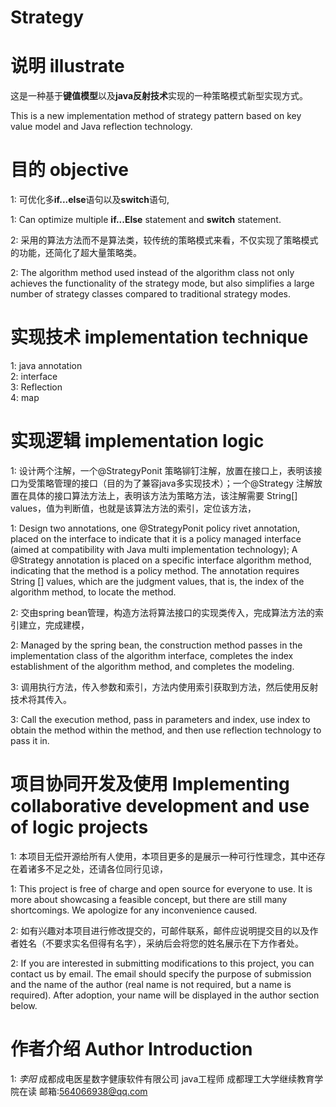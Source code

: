 # Strategy
# 说明 illustrate
这是一种基于**键值模型**以及**java反射技术**实现的一种策略模式新型实现方式。

This is a new implementation method of strategy pattern based on key value model and Java reflection technology.

# 目的 objective
1: 可优化多**if...else**语句以及**switch**语句,

1: Can optimize multiple **if...Else** statement and **switch** statement.

2: 采用的算法方法而不是算法类，较传统的策略模式来看，不仅实现了策略模式的功能，还简化了超大量策略类。

2: The algorithm method used instead of the algorithm class not only achieves the functionality of the strategy mode, but also simplifies a large number of strategy classes compared to traditional strategy modes.

# 实现技术 implementation technique
1: java annotation  
2: interface  
3: Reflection  
4: map
# 实现逻辑 implementation logic
1: 设计两个注解，一个@StrategyPonit 策略铆钉注解，放置在接口上，表明该接口为受策略管理的接口（目的为了兼容java多实现技术）；一个@Strategy 注解放置在具体的接口算法方法上，表明该方法为策略方法，该注解需要 String[] values，值为判断值，也就是该算法方法的索引，定位该方法，

1: Design two annotations, one @StrategyPonit policy rivet annotation, placed on the interface to indicate that it is a policy managed interface (aimed at compatibility with Java multi implementation technology); A @Strategy annotation is placed on a specific interface algorithm method, indicating that the method is a policy method. The annotation requires String [] values, which are the judgment values, that is, the index of the algorithm method, to locate the method.

2: 交由spring bean管理，构造方法将算法接口的实现类传入，完成算法方法的索引建立，完成建模，

2: Managed by the spring bean, the construction method passes in the implementation class of the algorithm interface, completes the index establishment of the algorithm method, and completes the modeling.

3: 调用执行方法，传入参数和索引，方法内使用索引获取到方法，然后使用反射技术将其传入。

3: Call the execution method, pass in parameters and index, use index to obtain the method within the method, and then use reflection technology to pass it in.

# 项目协同开发及使用 Implementing collaborative development and use of logic projects
1: 本项目无偿开源给所有人使用，本项目更多的是展示一种可行性理念，其中还存在着诸多不足之处，还请各位同行见谅，

1: This project is free of charge and open source for everyone to use. It is more about showcasing a feasible concept, but there are still many shortcomings. We apologize for any inconvenience caused.

2: 如有兴趣对本项目进行修改提交的，可邮件联系，邮件应说明提交目的以及作者姓名（不要求实名但得有名字），采纳后会将您的姓名展示在下方作者处。

2: If you are interested in submitting modifications to this project, you can contact us by email. The email should specify the purpose of submission and the name of the author (real name is not required, but a name is required). After adoption, your name will be displayed in the author section below.

# 作者介绍 Author Introduction
1: *李阳* 成都成电医星数字健康软件有限公司    java工程师     成都理工大学继续教育学院在读    邮箱:564066938@qq.com  


